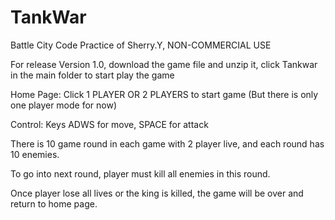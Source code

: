 # TankWar
 Battle City Code Practice of Sherry.Y, NON-COMMERCIAL USE
 
 For release Version 1.0, download the game file and unzip it, click Tankwar in the main folder to start play the game
 
 Home Page: Click 1 PLAYER OR 2 PLAYERS to start game (But there is only one player mode for now)
 
 Control: Keys ADWS for move, SPACE for attack
 
 There is 10 game round in each game with 2 player live, and each round has 10 enemies.
 
 To go into next round, player must kill all enemies in this round.
 
 Once player lose all lives or the king is killed, the game will be over and return to home page.
 
